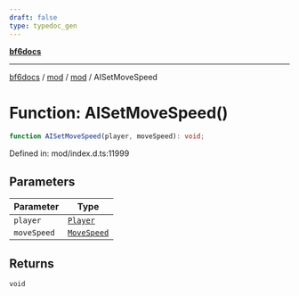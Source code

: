 ```yaml
---
draft: false
type: typedoc_gen
---
```


[**bf6docs**](../../../_index.md)

***

[bf6docs](../../../_index.md) / [mod](../../_index.md) / [mod](../_index.md) / AISetMoveSpeed

# Function: AISetMoveSpeed()

```ts
function AISetMoveSpeed(player, moveSpeed): void;
```

Defined in: mod/index.d.ts:11999

## Parameters

| Parameter | Type |
| ------ | ------ |
| `player` | [`Player`](../Player/_index.md) |
| `moveSpeed` | [`MoveSpeed`](../MoveSpeed/_index.md) |

## Returns

`void`
